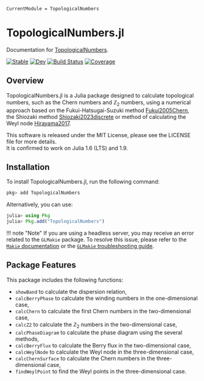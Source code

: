 ```@meta
CurrentModule = TopologicalNumbers
```

# TopologicalNumbers.jl

Documentation for [TopologicalNumbers](https://github.com/KskAdch/TopologicalNumbers.jl).



[![Stable](https://img.shields.io/badge/docs-stable-blue.svg)](https://KskAdch.github.io/TopologicalNumbers.jl/stable/)
[![Dev](https://img.shields.io/badge/docs-dev-blue.svg)](https://KskAdch.github.io/TopologicalNumbers.jl/dev/)
[![Build Status](https://github.com/KskAdch/TopologicalNumbers.jl/actions/workflows/CI.yml/badge.svg?branch=main)](https://github.com/KskAdch/TopologicalNumbers.jl/actions/workflows/CI.yml?query=branch%3Amain)
[![Coverage](https://codecov.io/gh/KskAdch/TopologicalNumbers.jl/branch/main/graph/badge.svg)](https://codecov.io/gh/KskAdch/TopologicalNumbers.jl)

## Overview

TopologicalNumbers.jl is a Julia package designed to calculate topological numbers, such as the Chern numbers and $\mathbb{Z}_2$ numbers, 
using a numerical approach based on the Fukui-Hatsugai-Suzuki method [Fukui2005Chern](@cite), the Shiozaki method [Shiozaki2023discrete](@cite) or method of calculating the Weyl node [Hirayama2017](@cite).

This software is released under the MIT License, please see the LICENSE file for more details.  
It is confirmed to work on Julia 1.6 (LTS) and 1.9.


## Installation

To install TopologicalNumbers.jl, run the following command:

```julia
pkg> add TopologicalNumbers
```

Alternatively, you can use:

```julia
julia> using Pkg
julia> Pkg.add("TopologicalNumbers")
```

!!! note "Note"
    If you are using a headless server, you may receive an error related to the `GLMakie` package. To resolve this issue, please refer to the [`Makie` documentation](https://docs.makie.org/stable/documentation/headless/) or the [`GLMakie` troubleshooting guide](https://github.com/MakieOrg/Makie.jl/tree/master/GLMakie#troubleshooting-opengl).



## Package Features

This package includes the following functions:

- `showBand` to calculate the dispersion relation,
- `calcBerryPhase` to calculate the winding numbers in the one-dimensional case,
- `calcChern` to calculate the first Chern numbers in the two-dimensional case,
- `calcZ2` to calculate the $\mathbb{Z}_2$ numbers in the two-dimensional case,
- `calcPhaseDiagram` to calculate the phase diagram using the several methods,
- `calcBerryFlux` to calculate the Berry flux in the two-dimensional case,
- `calcWeylNode` to calculate the Weyl node in the three-dimensional case,
- `calcChernSurface` to calculate the Chern numbers in the three-dimensional case,
- `findWeylPoint` to find the Weyl points in the three-dimensional case.